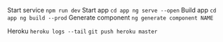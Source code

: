 Start service `npm run dev`
Start app `cd app ng serve --open`
Build app `cd app ng build --prod`
Generate component `ng generate component NAME`

Heroku
`heroku logs --tail`
`git push heroku master`
